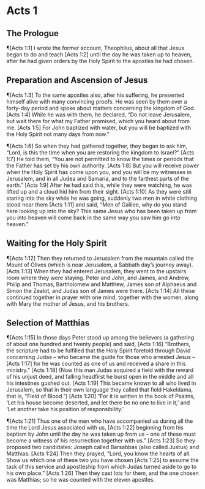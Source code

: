 # Acts 1

## The Prologue
¶[Acts 1:1] I wrote the former account, Theophilus, about all that Jesus began to do and teach
[Acts 1:2] until the day he was taken up to heaven, after he had given orders by the Holy Spirit to the apostles he had chosen.

## Preparation and Ascension of Jesus
¶[Acts 1:3] To the same apostles also, after his suffering, he presented himself alive with many convincing proofs. He was seen by them over a forty-day period and spoke about matters concerning the kingdom of God.
[Acts 1:4] While he was with them, he declared, “Do not leave Jerusalem, but wait there for what my Father promised, which you heard about from me.
[Acts 1:5] For John baptized with water, but you will be baptized with the Holy Spirit not many days from now.”

¶[Acts 1:6] So when they had gathered together, they began to ask him, “Lord, is this the time when you are restoring the kingdom to Israel?”
[Acts 1:7] He told them, “You are not permitted to know the times or periods that the Father has set by his own authority.
[Acts 1:8] But you will receive power when the Holy Spirit has come upon you, and you will be my witnesses in Jerusalem, and in all Judea and Samaria, and to the farthest parts of the earth.”
[Acts 1:9] After he had said this, while they were watching, he was lifted up and a cloud hid him from their sight.
[Acts 1:10] As they were still staring into the sky while he was going, suddenly two men in white clothing stood near them
[Acts 1:11] and said, “Men of Galilee, why do you stand here looking up into the sky? This same Jesus who has been taken up from you into heaven will come back in the same way you saw him go into heaven.”

## Waiting for the Holy Spirit
¶[Acts 1:12] Then they returned to Jerusalem from the mountain called the Mount of Olives (which is near Jerusalem, a Sabbath day’s journey away).
[Acts 1:13] When they had entered Jerusalem, they went to the upstairs room where they were staying. Peter and John, and James, and Andrew, Philip and Thomas, Bartholomew and Matthew, James son of Alphaeus and Simon the Zealot, and Judas son of James were there.
[Acts 1:14] All these continued together in prayer with one mind, together with the women, along with Mary the mother of Jesus, and his brothers.

## Selection of Matthias
¶[Acts 1:15] In those days Peter stood up among the believers (a gathering of about one hundred and twenty people) and said,
[Acts 1:16] “Brothers, the scripture had to be fulfilled that the Holy Spirit foretold through David concerning Judas – who became the guide for those who arrested Jesus –
[Acts 1:17] for he was counted as one of us and received a share in this ministry.”
[Acts 1:18] (Now this man Judas acquired a field with the reward of his unjust deed, and falling headfirst he burst open in the middle and all his intestines gushed out.
[Acts 1:19] This became known to all who lived in Jerusalem, so that in their own language they called that field Hakeldama, that is, “Field of Blood.”)
[Acts 1:20] “For it is written in the book of Psalms, ‘Let his house become deserted, and let there be no one to live in it,’ and ‘Let another take his position of responsibility.’

¶[Acts 1:21] Thus one of the men who have accompanied us during all the time the Lord Jesus associated with us,
[Acts 1:22] beginning from his baptism by John until the day he was taken up from us – one of these must become a witness of his resurrection together with us.”
[Acts 1:23] So they proposed two candidates: Joseph called Barsabbas (also called Justus) and Matthias.
[Acts 1:24] Then they prayed, “Lord, you know the hearts of all. Show us which one of these two you have chosen
[Acts 1:25] to assume the task of this service and apostleship from which Judas turned aside to go to his own place.”
[Acts 1:26] Then they cast lots for them, and the one chosen was Matthias; so he was counted with the eleven apostles.
